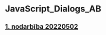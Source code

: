 # JavaScript_Dialogs_AB
## [1. nodarbība 20220502](https://github.com/ni4aaks/JavaScript_Dialogs_AB/tree/main/Class%2001_20220502)
